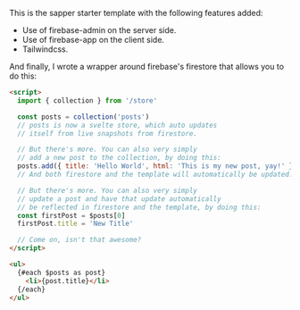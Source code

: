 This is the sapper starter template with the following features added:

* Use of firebase-admin on the server side.
* Use of firebase-app on the client side.
* Tailwindcss.

And finally, I wrote a wrapper around firebase's firestore that allows you to do this:

```html
<script>
  import { collection } from '/store'

  const posts = collection('posts')
  // posts is now a svelte store, which auto updates
  // itself from live snapshots from firestore.

  // But there's more. You can also very simply
  // add a new post to the collection, by doing this:
  posts.add({ title: 'Hello World', html: 'This is my new post, yay!' })
  // And both firestore and the template will automatically be updated.

  // But there's more. You can also very simply
  // update a post and have that update automatically
  // be reflected in firestore and the template, by doing this:
  const firstPost = $posts[0]
  firstPost.title = 'New Title'

  // Come on, isn't that awesome?
</script>

<ul>
  {#each $posts as post}
    <li>{post.title}</li>    
  {/each}
</ul>
```
